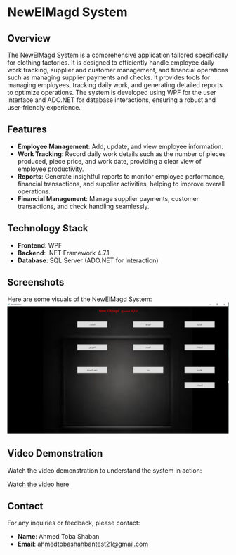 # NewElMagd System

## Overview
The NewElMagd System is a comprehensive application tailored specifically for clothing factories. It is designed to efficiently handle employee daily work tracking, supplier and customer management, and financial operations such as managing supplier payments and checks. It provides tools for managing employees, tracking daily work, and generating detailed reports to optimize operations. The system is developed using WPF for the user interface and ADO.NET for database interactions, ensuring a robust and user-friendly experience.

## Features
- **Employee Management**: Add, update, and view employee information.
- **Work Tracking**: Record daily work details such as the number of pieces produced, piece price, and work date, providing a clear view of employee productivity.
- **Reports**: Generate insightful reports to monitor employee performance, financial transactions, and supplier activities, helping to improve overall operations.
- **Financial Management**: Manage supplier payments, customer transactions, and check handling seamlessly.

## Technology Stack
- **Frontend**: WPF
- **Backend**: .NET Framework 4.7.1
- **Database**: SQL Server (ADO.NET for interaction)

## Screenshots
Here are some visuals of the NewElMagd System:
![The main Screen](https://github.com/ahmedtobashahban21/NewElMagd-System/blob/main/images/Screenshot.png?raw=true)

## Video Demonstration
Watch the video demonstration to understand the system in action:

[Watch the video here](https://github.com/user-attachments/assets/0eb54b47-165c-4f20-a1ff-30a3f5df7e80)



## Contact
For any inquiries or feedback, please contact:
- **Name**: Ahmed Toba Shaban
- **Email**: [ahmedtobashahbantest21@gmail.com](mailto:your-email@example.com)


